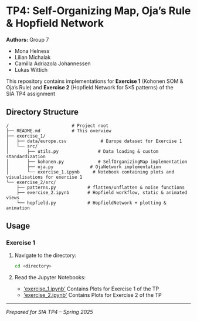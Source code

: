 # TP4: Self-Organizing Map, Oja’s Rule & Hopfield Network
**Authors:** Group 7 
- Mona Helness
- Lilian Michalak
- Camilla Adriazola Johannessen
- Lukas Wittich

This repository contains implementations for **Exercise 1** (Kohonen SOM & Oja’s Rule) and **Exercise 2** (Hopfield Network for 5×5 patterns) of the SIA TP4 assignment

## Directory Structure

```
/                        # Project root
├── README.md            # This overview
├── exercise_1/
│   ├── data/europe.csv             # Europe dataset for Exercise 1
│   └── src/
│       ├── utils.py               # Data loading & custom standardization
│       ├── kohonen.py             # SelfOrganizingMap implementation
│       ├── oja.py              # OjaNetwork implementation
│       └── exercise_1.ipynb     # Notebook containing plots and visualisations for exercise 1
└── exercise_2/src/
    ├── patterns.py            # flatten/unflatten & noise functions
    ├── exercise_2.ipynb       # Hopfield workflow, static & animated views
    └── hopfield.py            # HopfieldNetwork + plotting & animation

```


## Usage

### Exercise 1

1. Navigate to the directory:
    ```bash
    cd <directory>
    ```

2. Read the Jupyter Notebooks:
    - ['exercise_1.ipynb'](exercise_1/src/exercise_1.ipynb)
    Contains Plots for Exercise 1 of the TP
    - ['exercise_2.ipynb'](exercise_2/src/exercise_2.ipynb)
    Contains Plots for Exercise 2 of the TP


---

*Prepared for SIA TP4 – Spring 2025*

